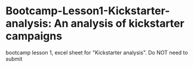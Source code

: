 # Bootcamp-Lesson1-Kickstarter-analysis: An analysis of kickstarter campaigns
bootcamp lesson 1, excel sheet for "Kickstarter analysis". Do NOT need to submit
